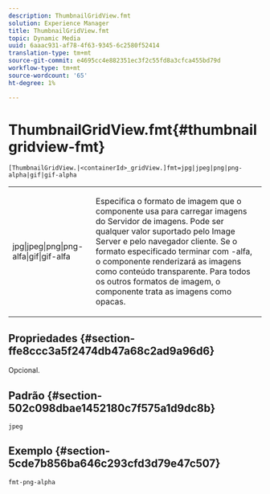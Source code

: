 ```yaml
---
description: ThumbnailGridView.fmt
solution: Experience Manager
title: ThumbnailGridView.fmt
topic: Dynamic Media
uuid: 6aaac931-af78-4f63-9345-6c2580f52414
translation-type: tm+mt
source-git-commit: e4695cc4e882351ec3f2c55fd8a3cfca455bd79d
workflow-type: tm+mt
source-wordcount: '65'
ht-degree: 1%

---
```



# ThumbnailGridView.fmt{#thumbnailgridview-fmt}

`[ThumbnailGridView.|<containerId>_gridView.]fmt=jpg|jpeg|png|png-alpha|gif|gif-alpha`

<table id="table_4620F51BD77149FDB68F1FBECC443801"> 
 <tbody> 
  <tr> 
   <td> <p> <span class="codeph"> jpg|jpeg|png|png-alfa|gif|gif-alfa</span> </p> </td> 
   <td> <p>Especifica o formato de imagem que o componente usa para carregar imagens do Servidor de imagens. Pode ser qualquer valor suportado pelo Image Server e pelo navegador cliente. Se o formato especificado terminar com <span class="codeph"> -alfa</span>, o componente renderizará as imagens como conteúdo transparente. Para todos os outros formatos de imagem, o componente trata as imagens como opacas. </p> </td> 
  </tr> 
 </tbody> 
</table>

## Propriedades {#section-ffe8ccc3a5f2474db47a68c2ad9a96d6}

Opcional.

## Padrão {#section-502c098dbae1452180c7f575a1d9dc8b}

`jpeg`

## Exemplo {#section-5cde7b856ba646c293cfd3d79e47c507}

`fmt-png-alpha`
